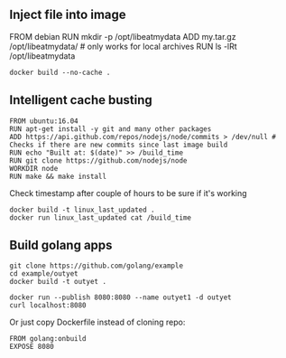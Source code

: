 ## Inject file into image

FROM debian
RUN mkdir -p /opt/libeatmydata
ADD my.tar.gz /opt/libeatmydata/ # only works for local archives
RUN ls -lRt /opt/libeatmydata

```
docker build --no-cache .
```

## Intelligent cache busting

```
FROM ubuntu:16.04
RUN apt-get install -y git and many other packages
ADD https://api.github.com/repos/nodejs/node/commits > /dev/null # Checks if there are new commits since last image build
RUN echo "Built at: $(date)" >> /build_time
RUN git clone https://github.com/nodejs/node
WORKDIR node
RUN make && make install
```

Check timestamp after couple of hours to be sure if it's working

```
docker build -t linux_last_updated .
docker run linux_last_updated cat /build_time
```

## Build golang apps

```
git clone https://github.com/golang/example
cd example/outyet
docker build -t outyet .

docker run --publish 8080:8080 --name outyet1 -d outyet
curl localhost:8080
```

Or just copy Dockerfile instead of cloning repo:

```
FROM golang:onbuild
EXPOSE 8080
```
